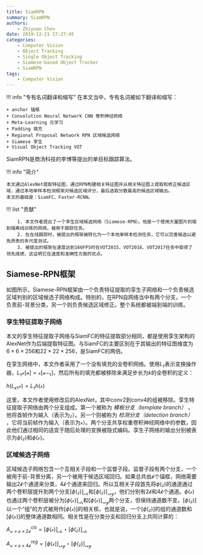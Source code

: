 ```yaml
---
title: SiamRPN
summary: SiamRPN
authors:
    - Zhiyuan Chen
date: 2019-12-21 17:27:45
categories:
    - Computer Vision
    - Object Tracking
    - Single Object Tracking
    - Siamese-based Object Tracker
    - SiamRPN
tags:
    - Computer Vision
---
```


!!! info "专有名词翻译和缩写"
    在本文当中，专有名词被如下翻译和缩写：

    + anchor 锚框
    + Convolution Neural Network CNN 卷积神经网络
    + Meta-Learning 元学习
    + Padding 填充
    + Regional Proposal Network RPN 区域候选网络
    + Siamese 孪生
    + Visual Object Tracking VOT

SiamRPN是商汤科技的李博等提出的单目标跟踪算法。

!!! info "简介"

    本文通过AlexNet提取特征图，通过RPN构建相关特征图并从相关特征图上提取和修正候选区域，通过本地单样本检测框架对候选区域评分，最后选取分数最高的候选区域输出。
    本文的基础是：SiamFC、Faster-RCNN。

!!! list "贡献"

        1. 本文作者提出了一个孪生区域候选网络（Siamese-RPN）。他是一个使用大量图片的端到端离线训练的网络，被用于跟踪任务。
        2. 在在线跟踪时，被提出的框架被转化为一个本地单样本检测任务，它可以完善候选以避免昂贵的多尺度测试。
        3. 被提出的框架在速度达到160FPS时在VOT2015、VOT2016、VOT2017任务中取得了领先成绩，这证明它在速度和准确性方面的优点。

## Siamese-RPN框架

如图所示，Siamese-RPN框架由一个负责特征提取的孪生子网络和一个负责候选区域判别的区域候选子网络构成。特别的，在RPN自网络当中有两个分支，一个负责前-背景分类，另一个则负责候选区域修正。整个系统都被端到端的训练。

### 孪生特征提取子网络

本文的孪生特征提取子网络与SiamFC的特征提取部分相同，都是使用孪生架构的AlexNet作为后端提取特征图。与SiamFC的主要区别在于其输出的特征图维度为$6 \times 6 \times 256$和$22 \times 22 \times 256$，是SiamFC的两倍。

在孪生网络中，本文作者采用了一个没有填充的全卷积网络。使用$L_\tau$表示变换操作器，$L_\tau\mathcal{x[u]=x[u-_\tau]}$，然后所有的填充都被移除来满足步长为$k$的全卷积的定义：

$h(L_{\mathcal{k\tau}}\mathcal{x})=L_{\tau}h(\mathcal{x})$

这里，本文作者使用修改后的AlexNet，其中conv2到conv4的组被移除。孪生特征提取子网络由两个分支组成。第一个被称为 *模板分支（template branch）* ，他将首帧作为输入（表示为$\mathcal{z}$）。另一个则被称为 *检测分支（detection branch）* ，它将当前帧作为输入（表示为$\mathcal{x}$）。两个分支共享权重卷积神经网络中的参数，因此他们通过相同的适宜于随后处理的变换被隐式编码。孪生子网络的输出分别被表示为$\phi\mathcal{(z)}$和$\phi\mathcal{(x)}$。

### 区域候选子网络

区域候选子网络包含一个互相关子段和一个监督子段。监督子段有两个分支，一个被用于前-背景分离，另一个被用于候选区域回归。如果总共由$\mathcal{k}$个锚框，网络需要输出$\mathcal{2k}$个通道来分类，$\mathcal{4k}$个通道来回归。所以互相关子段首先将$\phi\mathcal{(z)}$的通道通过两个卷积层提升到两个分支$[\phi(\mathcal{z})]_{\mathcal{cls}}$和$[\phi(\mathcal{z})]_{\mathcal{reg}}$，他们分别有$\mathcal{2k}$和$\mathcal{4k}$个通道。$\phi\mathcal{(x)}$也通过两个卷积层被分为$[\phi(\mathcal{x})]_{\mathcal{cls}}$和$[\phi(\mathcal{x})]_{\mathcal{reg}}$两个分支，但保持通道数不变。$[\phi\mathcal{(z)}]$以一个“组”的方式被用作$[\phi\mathcal{(x)]}$的相关核，也就是说，一个$[\phi(\mathcal{z})]$的组的通道数和$[\phi(\mathcal{x})]$的整体通道数相同。相关性是在分类分支和回归分支上共同计算的：

$A{^{cls}_{\mathcal{w \times h \times 2k}}} = [\phi(\mathcal{x})]_{\mathcal{cls}} \star [\phi(\mathcal{z})]_{\mathcal{cls}}$

$A{^{reg}_{\mathcal{w \times h \times 4k}}} = [\phi(\mathcal{x})]_{\mathcal{reg}} \star [\phi(\mathcal{z})]_{\mathcal{reg}}$
